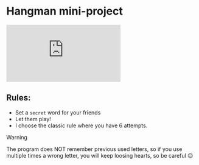 # Hangman mini-project

![hangman_image](http://datagenetics.com/blog/april12012/index.html)

## Rules:

- Set a `secret` word for your friends
- Let them play!
- I choose the classic rule where you have 6 attempts.

> [!WARNING]
> The program does NOT remember previous used letters, so if you use multiple times a wrong letter, you will keep loosing hearts, so be careful 😉
